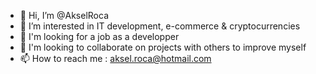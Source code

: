 - 👋 Hi, I’m @AkselRoca
- 👀 I’m interested in IT development, e-commerce & cryptocurrencies 
- 🚧 I'm looking for a job as a developper 
- 💞️ I'm looking to collaborate on projects with others to improve myself
- 📫 How to reach me : aksel.roca@hotmail.com

<!---
AkselRoca/AkselRoca is a ✨ special ✨ repository because its `README.md` (this file) appears on your GitHub profile.
You can click the Preview link to take a look at your changes.
--->
